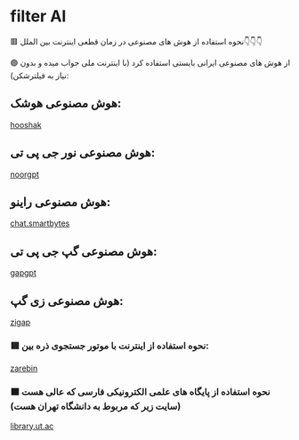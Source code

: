 # filter AI

🟥 نحوه استفاده از هوش های مصنوعی در زمان قطعی اینترنت بین الملل👇👇👇

🟣 از هوش های مصنوعی ایرانی بایستی استفاده کرد (با اینترنت ملی جواب میده و بدون نیاز به فیلترشکن):


## هوش مصنوعی هوشک:       
 [ hooshak ](https://hooshak.com/)
## هوش مصنوعی نور جی پی تی:
 [ noorgpt ](https://noorgpt.ir/chat)
## هوش مصنوعی راینو:
 [ chat.smartbytes ](https://chat.smartbytes.ir/)
## هوش مصنوعی گپ جی پی تی:
 [ gapgpt ](https://gapgpt.app/)
## هوش مصنوعی زی گپ:
 [ zigap ](https://zigap.ir/)


### 🟥 نحوه استفاده از اینترنت با موتور جستجوی ذره بین:
 [ zarebin ](https://zarebin.ir)

### 🟧 نحوه استفاده از پایگاه های علمی الکترونیکی فارسی که عالی هست (سایت زیر که مربوط به دانشگاه تهران هست)
 [ library.ut.ac ](https://library.ut.ac.ir/fa/grid/162/پایگاه-های-علمی-الکترونیکی-فارسی)
